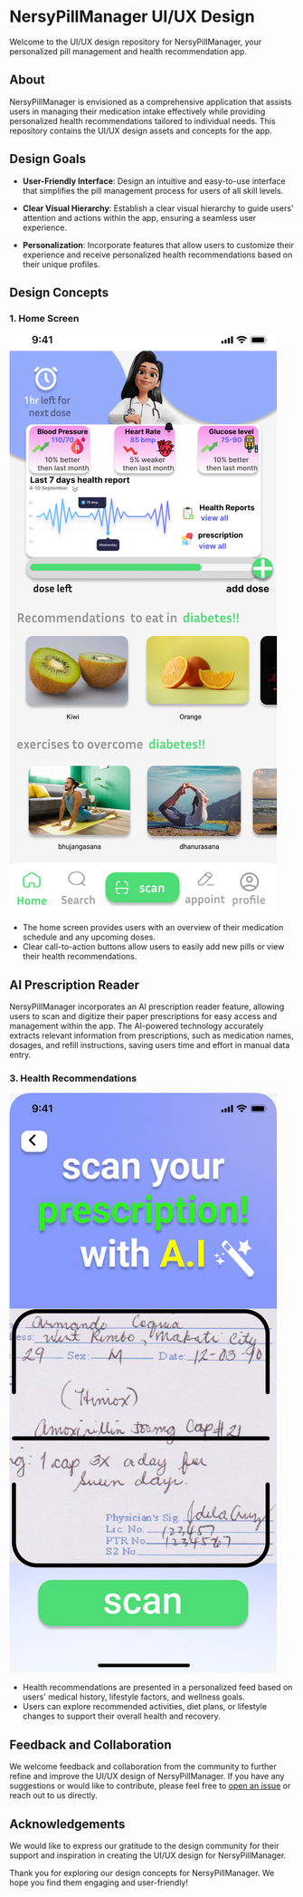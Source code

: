 # NersyPillManager UI/UX Design

Welcome to the UI/UX design repository for NersyPillManager, your personalized pill management and health recommendation app.

## About

NersyPillManager is envisioned as a comprehensive application that assists users in managing their medication intake effectively while providing personalized health recommendations tailored to individual needs. This repository contains the UI/UX design assets and concepts for the app.

## Design Goals

- **User-Friendly Interface**: Design an intuitive and easy-to-use interface that simplifies the pill management process for users of all skill levels.

- **Clear Visual Hierarchy**: Establish a clear visual hierarchy to guide users' attention and actions within the app, ensuring a seamless user experience.

- **Personalization**: Incorporate features that allow users to customize their experience and receive personalized health recommendations based on their unique profiles.

## Design Concepts

### 1. Home Screen
![Home Screen](home_screen.png)
- The home screen provides users with an overview of their medication schedule and any upcoming doses.
- Clear call-to-action buttons allow users to easily add new pills or view their health recommendations.

## AI Prescription Reader

NersyPillManager incorporates an AI prescription reader feature, allowing users to scan and digitize their paper prescriptions for easy access and management within the app. The AI-powered technology accurately extracts relevant information from prescriptions, such as medication names, dosages, and refill instructions, saving users time and effort in manual data entry.

### 3. Health Recommendations
![Health Recommendations](ai_prescription.png)
- Health recommendations are presented in a personalized feed based on users' medical history, lifestyle factors, and wellness goals.
- Users can explore recommended activities, diet plans, or lifestyle changes to support their overall health and recovery.


## Feedback and Collaboration

We welcome feedback and collaboration from the community to further refine and improve the UI/UX design of NersyPillManager. If you have any suggestions or would like to contribute, please feel free to [open an issue](https://github.com/pandeyji711/NersyPillManager-UI-UX-/issues) or reach out to us directly.

## Acknowledgements

We would like to express our gratitude to the design community for their support and inspiration in creating the UI/UX design for NersyPillManager.

Thank you for exploring our design concepts for NersyPillManager. We hope you find them engaging and user-friendly!


